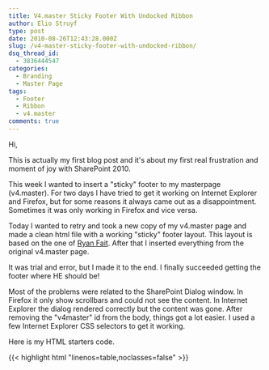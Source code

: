 ```yaml
---
title: V4.master Sticky Footer With Undocked Ribbon
author: Elio Struyf
type: post
date: 2010-08-26T12:43:28.000Z
slug: /v4-master-sticky-footer-with-undocked-ribbon/
dsq_thread_id:
  - 3836444547
categories:
  - Branding
  - Master Page
tags:
  - Footer
  - Ribbon
  - v4.master
comments: true
---
```


Hi,

This is actually my first blog post and it's about my first real frustration and moment of joy with SharePoint 2010.

This week I wanted to insert a "sticky" footer to my masterpage (v4.master). For two days I have tried to get it working on Internet Explorer and Firefox, but for some reasons it always came out as a disappointment. Sometimes it was only working in Firefox and vice versa.

Today I wanted to retry and took a new copy of my v4.master page and made a clean html file with a working "sticky" footer layout. This layout is based on the one of [Ryan Fait](http://ryanfait.com/sticky-footer/ "Ryan Fait"). After that I inserted everything from the original v4.master page.

It was trial and error, but I made it to the end. I finally succeeded getting the footer where HE should be!

Most of the problems were related to the SharePoint Dialog window. In Firefox it only show scrollbars and could not see the content. In Internet Explorer the dialog rendered correctly but the content was gone. After removing the "v4master" id from the body, things got a lot easier. I used a few Internet Explorer CSS selectors to get it working.

Here is my HTML starters code.

{{< highlight html "linenos=table,noclasses=false" >}}
<!DOCTYPE HTML>
<html>
<head>
  <meta http-equiv="Content-Type" content="text/html; charset=UTF-8" />
  <title>Sticky Footer</title>
  
  <style type="text/css">
    * { 
      margin: 0; 
    }
    html, body { 
      height: 100%;
    }
    .wrapper { 
      min-height: 100%;
      height: auto !important;
      height: 100%;
      margin: 0 auto -40px;
    }
    .footer, .push { 
      height: 40px;
    }
    .footer {
      background: #ccc;
    }
  </style>
</head>
<body>
  <div class="wrapper">
    <!-- Content -->
    <div class="push"></div>
  </div>
  <div class="footer">
    <span>This is the footer</span>
  </div>
</body>
</html>
{{< / highlight >}}

After the changes the CSS looks like this.

{{< highlight css "linenos=table,noclasses=false" >}}
html, body {
  height: 100%;
}
html.ms-dialog body {
  /* Show the vertical scrollbar only when needed in the dialog forms. */
  overflow-y: visible;
}
form {
  /* Needs to have a value, otherwise the form will not be shown. */
  height: 1%9 !important; /* IE8 and below */
}
.wrapper {
  min-height: 100%;
  height: auto !important;
  height: 100%;
  /* The bottom margin is the negative value of the footer's height */
  margin: 0 auto -40px;
}
.footer, .push {
  /* .push must be the same height as .footer */
  height: 40px;
  /* Multicolumn Layout With Sticky Footer */
  clear: both;
}
.footer {
  background: #ccc;	
}
/* Set the dialog overlay to 100% width and Height. Otherwise the page body will show scrollbars. */
.ms-dlgOverlay {
  height: 100% !important;
  width: 100% !important;
}
body #s4-workspace {
  overflow-x: hidden;
  /* In IE8 the horizontal scrollbar needs to be visible. */
  /* Without it will sometimes occur that you cannot scroll. */
  overflow-x: visible9;
  overflow-y: visible;
  height: 100% !important;
}
{{< / highlight >}}

Here are a few screenshots of the sticky footer in action.

{{< caption-legacy "uploads/2010/08/footer1.jpg" "Footer on a OOTB Team Site" >}}

{{< caption-legacy "uploads/2010/08/footer2.jpg" "Footer on the bottom of a long page" >}}

{{< caption-legacy "uploads/2010/08/footer3.jpg" "The footer is not shown in the dialog windows" >}}

Here is the masterpage zip file: 

[v4_Sticky_Footer.master](uploads/2010/08/v4_Sticky_Footer.master.txt)

This version is tested in IE7, IE8, IE9, and Firefox v3+.

## Changes

### Update: 30/05/2012

Vinod noticed that this solution was not workfing correctly for IE7. Therefor I have updated the CSS and master page file, so that the solution now also works for IE7.
